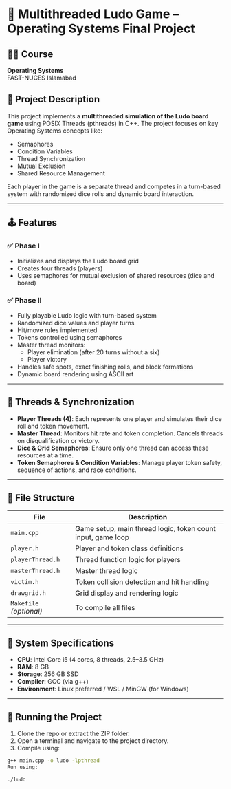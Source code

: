 # 🎲 Multithreaded Ludo Game – Operating Systems Final Project 

## 👨‍💻 Course
**Operating Systems**  
FAST-NUCES Islamabad 

## 📌 Project Description

This project implements a **multithreaded simulation of the Ludo board game** using POSIX Threads (pthreads) in C++. The project focuses on key Operating Systems concepts like:

- Semaphores
- Condition Variables
- Thread Synchronization
- Mutual Exclusion
- Shared Resource Management

Each player in the game is a separate thread and competes in a turn-based system with randomized dice rolls and dynamic board interaction.

---

## 🕹️ Features

### ✅ Phase I
- Initializes and displays the Ludo board grid
- Creates four threads (players)
- Uses semaphores for mutual exclusion of shared resources (dice and board)

### ✅ Phase II
- Fully playable Ludo logic with turn-based system
- Randomized dice values and player turns
- Hit/move rules implemented
- Tokens controlled using semaphores
- Master thread monitors:
  - Player elimination (after 20 turns without a six)
  - Player victory
- Handles safe spots, exact finishing rolls, and block formations
- Dynamic board rendering using ASCII art

---

## 🧵 Threads & Synchronization

- **Player Threads (4)**: Each represents one player and simulates their dice roll and token movement.
- **Master Thread**: Monitors hit rate and token completion. Cancels threads on disqualification or victory.
- **Dice & Grid Semaphores**: Ensure only one thread can access these resources at a time.
- **Token Semaphores & Condition Variables**: Manage player token safety, sequence of actions, and race conditions.

---

## 📁 File Structure

| File                  | Description |
|-----------------------|-------------|
| `main.cpp`            | Game setup, main thread logic, token count input, game loop |
| `player.h`            | Player and token class definitions |
| `playerThread.h`      | Thread function logic for players |
| `masterThread.h`      | Master thread logic |
| `victim.h`            | Token collision detection and hit handling |
| `drawgrid.h`          | Grid display and rendering logic |
| `Makefile` *(optional)* | To compile all files |

---

## 🔧 System Specifications

- **CPU**: Intel Core i5 (4 cores, 8 threads, 2.5–3.5 GHz)
- **RAM**: 8 GB
- **Storage**: 256 GB SSD
- **Compiler**: GCC (via g++)
- **Environment**: Linux preferred / WSL / MinGW (for Windows)

---

## 🚀 Running the Project

1. Clone the repo or extract the ZIP folder.
2. Open a terminal and navigate to the project directory.
3. Compile using:

```bash
g++ main.cpp -o ludo -lpthread
Run using:

./ludo

